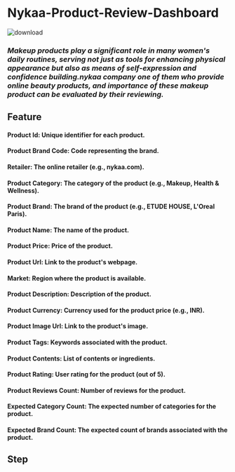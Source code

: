 #                                                              Nykaa-Product-Review-Dashboard
![download](https://github.com/user-attachments/assets/71c92816-a21b-4720-9aaf-cb275c7db7ca)

###  *Makeup products play a significant role in many women's daily routines, serving not just as tools for enhancing physical appearance but also as means of self-expression and confidence building.nykaa company one of them who provide online beauty products, and importance of these makeup product can be evaluated by their reviewing.*

## Feature
#### Product Id: Unique identifier for each product.
#### Product Brand Code: Code representing the brand.
#### Retailer: The online retailer (e.g., nykaa.com).
#### Product Category: The category of the product (e.g., Makeup, Health & Wellness).
#### Product Brand: The brand of the product (e.g., ETUDE HOUSE, L'Oreal Paris).
#### Product Name: The name of the product.
#### Product Price: Price of the product.
#### Product Url: Link to the product's webpage.
#### Market: Region where the product is available.
#### Product Description: Description of the product.
#### Product Currency: Currency used for the product price (e.g., INR).
#### Product Image Url: Link to the product's image.
#### Product Tags: Keywords associated with the product.
#### Product Contents: List of contents or ingredients.
#### Product Rating: User rating for the product (out of 5).
#### Product Reviews Count: Number of reviews for the product.
#### Expected Category Count: The expected number of categories for the product.
#### Expected Brand Count: The expected count of brands associated with the product.

## Step
